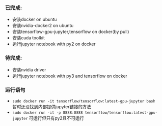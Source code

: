 ### 已完成:
* 安装docker on ubuntu
* 安装nvidia-docker2 on ubuntu
* 安装tensorflow-gpu-jupyter,tensorflow on docker(by pull)
* 安装cuda toolkit
* 运行jupyter notebook with py2 on docker
### 待完成:
* 安装nvidia driver
* 运行jupyter notebook with py3 and tensorflow on docker

### 运行语句
* `sudo docker run -it tensorflow/tensorflow:latest-gpu-jupyter bash` 暂时还没找到内部提供jupyter链接的方法
* `sudo docker run -it -p 8888:8888 tensorflow/tensorflow:latest-gpu-jupyter` 可运行但只有py2且不可运行
